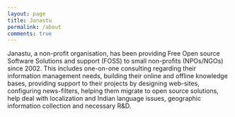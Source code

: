 ```yaml
---
layout: page
title: Janastu
permalink: /about
comments: true
---
```


<div class="row justify-content-between">
<div class="col-md-8 pr-5">

<p>Janastu, a non-profit organisation, has been providing Free Open source Software Solutions and support (FOSS) to small non-profits (NPOs/NGOs) since 2002. This includes one-on-one consulting regarding their information management needs, building their online and offline knowledge bases, providing support to their projects by designing web-sites, configuring news-filters, helping them migrate to open source solutions, help deal with localization and Indian language issues, geographic information collection and necessary R&D.</p>



<!--p class="mb-5"><img class="shadow-lg" src="{{site.baseurl}}/assets/images/mediumish-jekyll-template.png" alt="jekyll template mediumish" /></p>
<h4>Documentation</h4>

<p>Please, read the docs <a href="https://bootstrapstarter.com/bootstrap-templates/template-mediumish-bootstrap-jekyll/">here</a>.</p>

<h4>Questions or bug reports?</h4>

<p>Head over to our <a href="https://github.com/wowthemesnet/mediumish-theme-jekyll">Github repository</a>!</p>

</div>

<div class="col-md-4">

<div class="sticky-top sticky-top-80">
<h5>Buy me a coffee</h5>

<p>Thank you for your support! Your donation helps me to maintain and improve <a target="_blank" href="https://github.com/wowthemesnet/mediumish-theme-jekyll">Mediumish <i class="fab fa-github"></i></a>.</p>

<a target="_blank" href="https://www.wowthemes.net/donate/" class="btn btn-danger">Buy me a coffee</a> <a target="_blank" href="https://bootstrapstarter.com/bootstrap-templates/template-mediumish-bootstrap-jekyll/" class="btn btn-warning">Documentation</a>

</div-->
</div>
</div>

